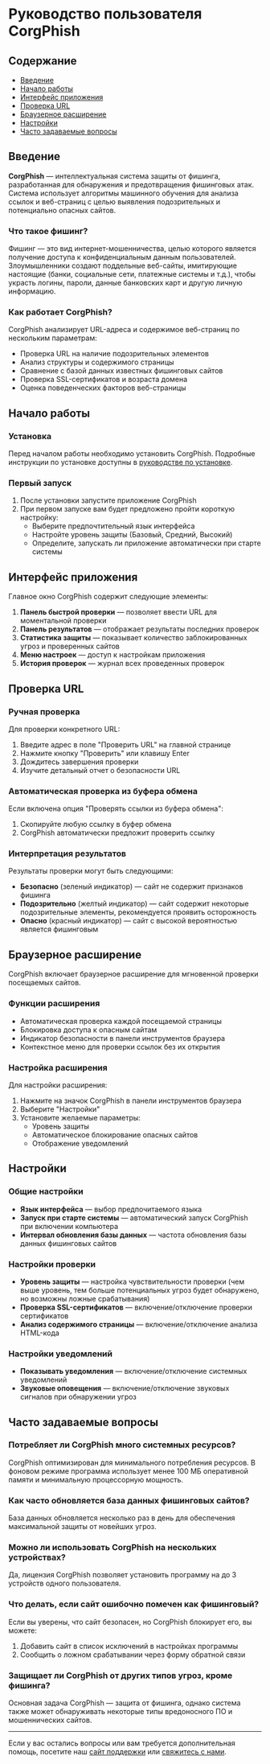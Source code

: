 # Руководство пользователя CorgPhish

## Содержание
- [Введение](#введение)
- [Начало работы](#начало-работы)
- [Интерфейс приложения](#интерфейс-приложения)
- [Проверка URL](#проверка-url)
- [Браузерное расширение](#браузерное-расширение)
- [Настройки](#настройки)
- [Часто задаваемые вопросы](#часто-задаваемые-вопросы)

## Введение

**CorgPhish** — интеллектуальная система защиты от фишинга, разработанная для обнаружения и предотвращения фишинговых атак. Система использует алгоритмы машинного обучения для анализа ссылок и веб-страниц с целью выявления подозрительных и потенциально опасных сайтов.

### Что такое фишинг?

Фишинг — это вид интернет-мошенничества, целью которого является получение доступа к конфиденциальным данным пользователей. Злоумышленники создают поддельные веб-сайты, имитирующие настоящие (банки, социальные сети, платежные системы и т.д.), чтобы украсть логины, пароли, данные банковских карт и другую личную информацию.

### Как работает CorgPhish?

CorgPhish анализирует URL-адреса и содержимое веб-страниц по нескольким параметрам:
- Проверка URL на наличие подозрительных элементов
- Анализ структуры и содержимого страницы
- Сравнение с базой данных известных фишинговых сайтов
- Проверка SSL-сертификатов и возраста домена
- Оценка поведенческих факторов веб-страницы

## Начало работы

### Установка

Перед началом работы необходимо установить CorgPhish. Подробные инструкции по установке доступны в [руководстве по установке](../INSTALLATION.md).

### Первый запуск

1. После установки запустите приложение CorgPhish
2. При первом запуске вам будет предложено пройти короткую настройку:
   - Выберите предпочтительный язык интерфейса
   - Настройте уровень защиты (Базовый, Средний, Высокий)
   - Определите, запускать ли приложение автоматически при старте системы

## Интерфейс приложения

Главное окно CorgPhish содержит следующие элементы:

1. **Панель быстрой проверки** — позволяет ввести URL для моментальной проверки
2. **Панель результатов** — отображает результаты последних проверок
3. **Статистика защиты** — показывает количество заблокированных угроз и проверенных сайтов
4. **Меню настроек** — доступ к настройкам приложения
5. **История проверок** — журнал всех проведенных проверок

## Проверка URL

### Ручная проверка

Для проверки конкретного URL:

1. Введите адрес в поле "Проверить URL" на главной странице
2. Нажмите кнопку "Проверить" или клавишу Enter
3. Дождитесь завершения проверки
4. Изучите детальный отчет о безопасности URL

### Автоматическая проверка из буфера обмена

Если включена опция "Проверять ссылки из буфера обмена":

1. Скопируйте любую ссылку в буфер обмена
2. CorgPhish автоматически предложит проверить ссылку

### Интерпретация результатов

Результаты проверки могут быть следующими:

- **Безопасно** (зеленый индикатор) — сайт не содержит признаков фишинга
- **Подозрительно** (желтый индикатор) — сайт содержит некоторые подозрительные элементы, рекомендуется проявить осторожность
- **Опасно** (красный индикатор) — сайт с высокой вероятностью является фишинговым

## Браузерное расширение

CorgPhish включает браузерное расширение для мгновенной проверки посещаемых сайтов.

### Функции расширения

- Автоматическая проверка каждой посещаемой страницы
- Блокировка доступа к опасным сайтам
- Индикатор безопасности в панели инструментов браузера
- Контекстное меню для проверки ссылок без их открытия

### Настройка расширения

Для настройки расширения:

1. Нажмите на значок CorgPhish в панели инструментов браузера
2. Выберите "Настройки"
3. Установите желаемые параметры:
   - Уровень защиты
   - Автоматическое блокирование опасных сайтов
   - Отображение уведомлений

## Настройки

### Общие настройки

- **Язык интерфейса** — выбор предпочитаемого языка
- **Запуск при старте системы** — автоматический запуск CorgPhish при включении компьютера
- **Интервал обновления базы данных** — частота обновления базы данных фишинговых сайтов

### Настройки проверки

- **Уровень защиты** — настройка чувствительности проверки (чем выше уровень, тем больше потенциальных угроз будет обнаружено, но возможны ложные срабатывания)
- **Проверка SSL-сертификатов** — включение/отключение проверки сертификатов
- **Анализ содержимого страницы** — включение/отключение анализа HTML-кода

### Настройки уведомлений

- **Показывать уведомления** — включение/отключение системных уведомлений
- **Звуковые оповещения** — включение/отключение звуковых сигналов при обнаружении угроз

## Часто задаваемые вопросы

### Потребляет ли CorgPhish много системных ресурсов?

CorgPhish оптимизирован для минимального потребления ресурсов. В фоновом режиме программа использует менее 100 МБ оперативной памяти и минимальную процессорную мощность.

### Как часто обновляется база данных фишинговых сайтов?

База данных обновляется несколько раз в день для обеспечения максимальной защиты от новейших угроз.

### Можно ли использовать CorgPhish на нескольких устройствах?

Да, лицензия CorgPhish позволяет установить программу на до 3 устройств одного пользователя.

### Что делать, если сайт ошибочно помечен как фишинговый?

Если вы уверены, что сайт безопасен, но CorgPhish блокирует его, вы можете:
1. Добавить сайт в список исключений в настройках программы
2. Сообщить о ложном срабатывании через форму обратной связи

### Защищает ли CorgPhish от других типов угроз, кроме фишинга?

Основная задача CorgPhish — защита от фишинга, однако система также может обнаруживать некоторые типы вредоносного ПО и мошеннических сайтов.

---

Если у вас остались вопросы или вам требуется дополнительная помощь, посетите наш [сайт поддержки](https://corgphish.example.com/support) или [свяжитесь с нами](https://corgphish.example.com/contact). 
